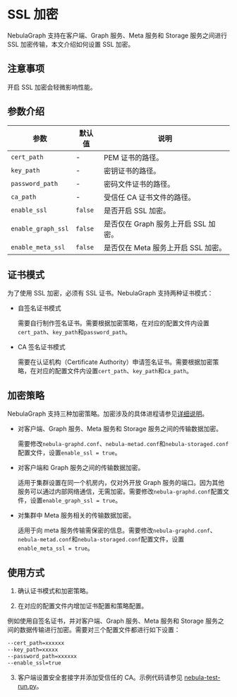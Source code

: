 # SSL 加密

NebulaGraph 支持在客户端、Graph 服务、Meta 服务和 Storage 服务之间进行 SSL 加密传输，本文介绍如何设置 SSL 加密。

## 注意事项

开启 SSL 加密会轻微影响性能。

## 参数介绍

| 参数             | 默认值 | 说明                              |
| ---------------- | ------- | ------------------------------|
| `cert_path`        | -       | PEM 证书的路径。                  |
| `key_path`         | -       | 密钥证书的路径。                 |
| `password_path`    | -       | 密码文件证书的路径。              |
| `ca_path`          | -       | 受信任 CA 证书文件的路径。          |
| `enable_ssl`       | `false`   | 是否开启 SSL 加密。                |
| `enable_graph_ssl` | `false`   | 是否仅在 Graph 服务上开启 SSL 加密。  |
| `enable_meta_ssl`  | `false`   | 是否仅在 Meta 服务上开启 SSL 加密。   |

## 证书模式

为了使用 SSL 加密，必须有 SSL 证书。NebulaGraph 支持两种证书模式：

- 自签名证书模式

  需要自行制作签名证书。需要根据加密策略，在对应的配置文件内设置`cert_path`、`key_path`和`password_path`。

- CA 签名证书模式

  需要在认证机构（Certificate Authority）申请签名证书。需要根据加密策略，在对应的配置文件内设置`cert_path`、`key_path`和`ca_path`。

## 加密策略

NebulaGraph 支持三种加密策略。加密涉及的具体进程请参见[详细说明](https://github.com/vesoft-inc/nebula/blob/a67d166b284cae1b534bf8d19c936ee38bf12e29/docs/rfcs/0001-ssl-transportation.md#usage-explanation)。

- 对客户端、Graph 服务、Meta 服务和 Storage 服务之间的传输数据加密。

  需要修改`nebula-graphd.conf`、`nebula-metad.conf`和`nebula-storaged.conf`配置文件，设置`enable_ssl = true`。

- 对客户端和 Graph 服务之间的传输数据加密。
  
  适用于集群设置在同一个机房内，仅对外开放 Graph 服务的端口。因为其他服务可以通过内部网络通信，无需加密。需要修改`nebula-graphd.conf`配置文件，设置`enable_graph_ssl = true`。

- 对集群中 Meta 服务相关的传输数据加密。
  
  适用于向 meta 服务传输需保密的信息。需要修改`nebula-graphd.conf`、`nebula-metad.conf`和`nebula-storaged.conf`配置文件，设置`enable_meta_ssl = true`。

## 使用方式

1. 确认证书模式和加密策略。

2. 在对应的配置文件内增加证书配置和策略配置。
 
  例如使用自签名证书，并对客户端、Graph 服务、Meta 服务和 Storage 服务之间的数据传输进行加密。需要对三个配置文件都进行如下设置：

  ```bash
  --cert_path=xxxxxx
  --key_path=xxxxx
  --password_path=xxxxxx
  --enable_ssl=true
  ```

3. 客户端设置安全套接字并添加受信任的 CA。示例代码请参见 [nebula-test-run.py](https://github.com/vesoft-inc/nebula/blob/{{nebula.branch}}/tests/nebula-test-run.py)。
